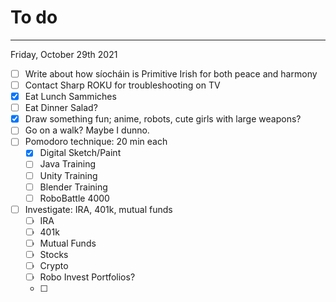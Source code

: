 # To do
---
Friday, October 29th 2021
- [ ] Write about how síocháin is Primitive Irish for both peace and harmony
- [ ] Contact Sharp ROKU for troubleshooting on TV
- [x] Eat Lunch Sammiches
- [ ] Eat Dinner Salad?
- [x] Draw something fun; anime, robots, cute girls with large weapons?
- [ ] Go on a walk? Maybe I dunno.
- [ ] Pomodoro technique: 20 min each
	- [x] Digital Sketch/Paint
	- [ ] Java Training
	- [ ] Unity Training
	- [ ] Blender Training
	- [ ] RoboBattle 4000
- [ ] Investigate: IRA, 401k, mutual funds
	- [ ] IRA
	- [ ] 401k
	- [ ] Mutual Funds
	- [ ] Stocks
	- [ ] Crypto
	- [ ] Robo Invest Portfolios?
	- [ ] 
